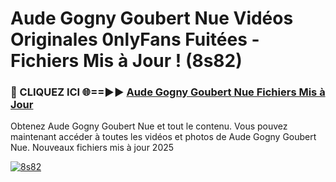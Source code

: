 # Aude Gogny Goubert Nue Vidéos Originales 0nlyFans Fuitées - Fichiers Mis à Jour ! (8s82)

<h3>🔴 CLIQUEZ ICI 🌐==►► <a href="https://tinyurl.com/2pmr4ezf" rel="nofollow">Aude Gogny Goubert Nue Fichiers Mis à Jour</a></h3>

Obtenez Aude Gogny Goubert Nue et tout le contenu. Vous pouvez maintenant accéder à toutes les vidéos et photos de Aude Gogny Goubert Nue. Nouveaux fichiers mis à jour 2025

[![8s82](https://i.imgur.com/6SNvagu.gif)](https://tinyurl.com/2pmr4ezf)
